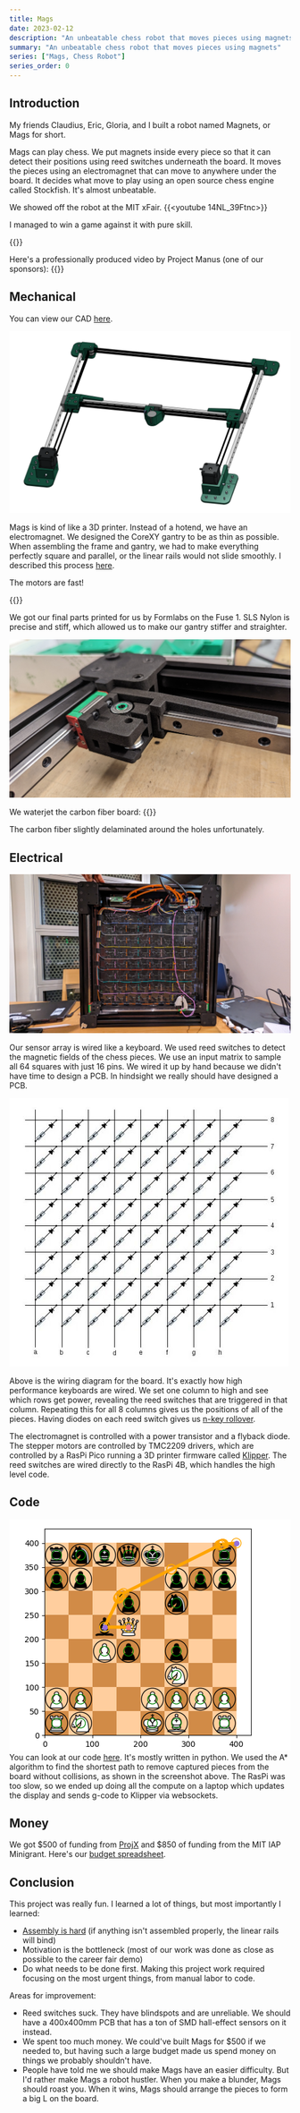 ```yaml
---
title: Mags
date: 2023-02-12
description: "An unbeatable chess robot that moves pieces using magnets"
summary: "An unbeatable chess robot that moves pieces using magnets"
series: ["Mags, Chess Robot"]
series_order: 0
---
```

## Introduction

My friends Claudius, Eric, Gloria, and I built a robot named Magnets, or Mags for short. 

Mags can play chess. We put magnets inside every piece so that it can detect their positions using reed switches underneath the board. It moves the pieces using an electromagnet that can move to anywhere under the board. It decides what move to play using an open source chess engine called Stockfish. It's almost unbeatable.

We showed off the robot at the MIT xFair.
{{<youtube 14NL_39Ftnc>}}

I managed to win a game against it with pure skill.

{{<youtube _3VSHdZMGXc>}}

Here's a professionally produced video by Project Manus (one of our sponsors):
{{<youtube jr7b5L2Ra7s>}}

## Mechanical

You can view our CAD [here](https://cad.onshape.com/documents/2f3e28006e5b2cd6cd052bed/w/872351ec056974a435282c6c/e/d98ee53972011595aca895ee?renderMode=0&uiState=63c3c2efbb8ec706e89127de). 

![CAD](images/mags_gantry.png)

Mags is kind of like a 3D printer. Instead of a hotend, we have an electromagnet. We designed the CoreXY gantry to be as thin as possible. When assembling the frame and gantry, we had to make everything perfectly square and parallel, or the linear rails would not slide smoothly. I described this process [here](https://kogappa.com/posts/mags_assembly).

The motors are fast!

{{<youtube V1EFO8Y7cPw>}}

We got our final parts printed for us by Formlabs on the Fuse 1. SLS Nylon is precise and stiff, which allowed us to make our gantry stiffer and straighter.

![Formlabs parts](images/mags_formlabs.jpg)

We waterjet the carbon fiber board:
{{<youtube _lpElcSVjb8>}}

The carbon fiber slightly delaminated around the holes unfortunately.

## Electrical
![underside](images/mags_underside.jpg)

Our sensor array is wired like a keyboard. We used reed switches to detect the magnetic fields of the chess pieces. We use an input matrix to sample all 64 squares with just 16 pins. We wired it up by hand because we didn't have time to design a PCB. In hindsight we really should have designed a PCB.

![Input Matrix](images/input_matrix.jpg)

Above is the wiring diagram for the board. It's exactly how high performance keyboards are wired. We set one column to high and see which rows get power, revealing the reed switches that are triggered in that column. Repeating this for all 8 columns gives us the positions of all of the pieces. Having diodes on each reed switch gives us [n-key rollover](https://en.wikipedia.org/wiki/Key_rollover).

The electromagnet is controlled with a power transistor and a flyback diode. The stepper motors are controlled by TMC2209 drivers, which are controlled by a RasPi Pico running a 3D printer firmware called [Klipper](https://www.klipper3d.org/). The reed switches are wired directly to the RasPi 4B, which handles the high level code.

## Code
![Path Planning](images/path_planning.png)
You can look at our code [here](https://github.com/cttdev/mags). It's mostly written in python. We used the A* algorithm to find the shortest path to remove captured pieces from the board without collisions, as shown in the screenshot above. The RasPi was too slow, so we ended up doing all the compute on a laptop which updates the display and sends g-code to Klipper via websockets.

## Money
We got $500 of funding from [ProjX](https://projx.mit.edu) and $850 of funding from the MIT IAP Minigrant. Here's our [budget spreadsheet](https://docs.google.com/spreadsheets/d/1yqGCbEJ-lgLs7kG5b4U-4LM2qvh067T2bJkhiu7EdD8/edit?usp=sharing). 

## Conclusion
This project was really fun. I learned a lot of things, but most importantly I learned:
 - [Assembly is hard](https://kogappa.com/posts/mags_assembly) (if anything isn't assembled properly, the linear rails will bind)
 - Motivation is the bottleneck (most of our work was done as close as possible to the career fair demo)
 - Do what needs to be done first. Making this project work required focusing on the most urgent things, from manual labor to code.
 
Areas for improvement:
 - Reed switches suck. They have blindspots and are unreliable. We should have a 400x400mm PCB that has a ton of SMD hall-effect sensors on it instead.
 - We spent too much money. We could've built Mags for $500 if we needed to, but having such a large budget made us spend money on things we probably shouldn't have.
 - People have told me we should make Mags have an easier difficulty. But I'd rather make Mags a robot hustler. When you make a blunder, Mags should roast you. When it wins, Mags should arrange the pieces to form a big L on the board.